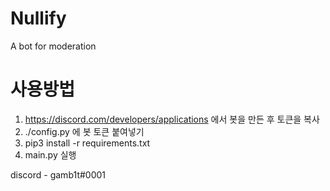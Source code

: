 # Nullify
A bot for moderation

# 사용방법 
1. https://discord.com/developers/applications 에서 봇을 만든 후 토큰을 복사
2. ./config.py 에 봇 토큰 붙여넣기
3. pip3 install -r requirements.txt
4. main.py 실행




discord - gamb1t#0001
